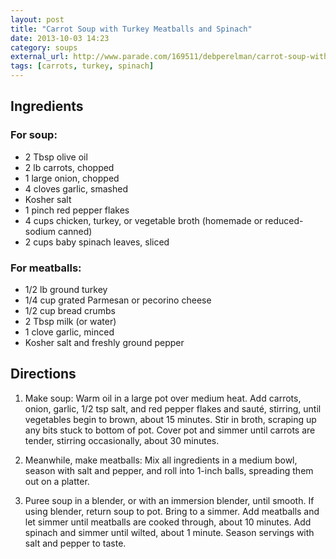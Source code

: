 ```yaml
---
layout: post
title: "Carrot Soup with Turkey Meatballs and Spinach"
date: 2013-10-03 14:23
category: soups
external_url: http://www.parade.com/169511/debperelman/carrot-soup-with-turkey-meatballs-and-spinach/
tags: [carrots, turkey, spinach]
---
```


## Ingredients

### For soup:

-   2 Tbsp olive oil
-   2 lb carrots, chopped
-   1 large onion, chopped
-   4 cloves garlic, smashed
-   Kosher salt
-   1 pinch red pepper flakes
-   4 cups chicken, turkey, or vegetable broth (homemade or
    reduced-sodium canned)
-   2 cups baby spinach leaves, sliced

### For meatballs:

-   1/2 lb ground turkey
-   1/4 cup grated ­Parmesan or pecorino cheese
-   1/2 cup bread crumbs
-   2 Tbsp milk (or water)
-   1 clove garlic, minced
-   Kosher salt and freshly ground pepper

## Directions

1.  Make soup: Warm oil in a large pot over medium heat. Add carrots,
    onion, garlic, 1/2 tsp salt, and red pepper flakes and saut&eacute;,
    stirring, until vegetables begin to brown, about 15 minutes. Stir in
    broth, scraping up any bits stuck to bottom of pot. Cover pot and
    simmer until carrots are tender, stirring occasionally, about 30
    minutes.

2.  Meanwhile, make meatballs: Mix all ingredients in a medium bowl,
    season with salt and pepper, and roll into 1-inch balls, spreading
    them out on a platter. 

3.  Puree soup in a blender, or with an
    immersion blender, until smooth. If using blender, return soup to
    pot. Bring to a simmer. Add meatballs and let simmer until meatballs
    are cooked through, about 10 minutes. Add spinach and simmer until
    wilted, about 1 minute. Season servings with salt and pepper to
    taste.

